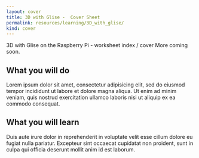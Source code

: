 ```yaml
---
layout: cover
title: 3D with Glise -  Cover Sheet
permalink: resources/learning/3D_with_glise/
kind: cover
---
```


3D with Glise on the Raspberry Pi - worksheet index / cover
More coming soon.

<aside class="overview do"><h2>What you will do </h2></aside>

Lorem ipsum dolor sit amet, consectetur adipisicing elit, sed do eiusmod tempor incididunt ut labore et dolore magna aliqua. Ut enim ad minim veniam, quis nostrud exercitation ullamco laboris nisi ut aliquip ex ea commodo consequat. 


<aside class="overview learn"><h2>What you will learn</h2></aside>


Duis aute irure dolor in reprehenderit in voluptate velit esse cillum dolore eu fugiat nulla pariatur. Excepteur sint occaecat cupidatat non proident, sunt in culpa qui officia deserunt mollit anim id est laborum.


